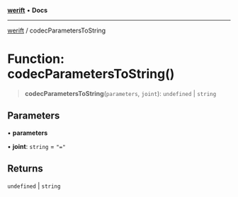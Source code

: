 [**werift**](../README.md) • **Docs**

***

[werift](../globals.md) / codecParametersToString

# Function: codecParametersToString()

> **codecParametersToString**(`parameters`, `joint`): `undefined` \| `string`

## Parameters

• **parameters**

• **joint**: `string` = `"="`

## Returns

`undefined` \| `string`
